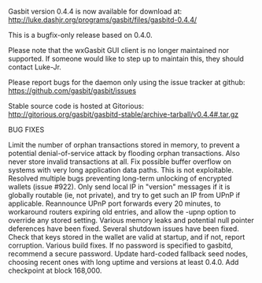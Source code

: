 Gasbit version 0.4.4 is now available for download at:
http://luke.dashjr.org/programs/gasbit/files/gasbitd-0.4.4/

This is a bugfix-only release based on 0.4.0.

Please note that the wxGasbit GUI client is no longer maintained nor supported. If someone would like to step up to maintain this, they should contact Luke-Jr.

Please report bugs for the daemon only using the issue tracker at github:
https://github.com/gasbit/gasbit/issues

Stable source code is hosted at Gitorious:
http://gitorious.org/gasbit/gasbitd-stable/archive-tarball/v0.4.4#.tar.gz

BUG FIXES

Limit the number of orphan transactions stored in memory, to prevent a potential denial-of-service attack by flooding orphan transactions. Also never store invalid transactions at all.
Fix possible buffer overflow on systems with very long application data paths. This is not exploitable.
Resolved multiple bugs preventing long-term unlocking of encrypted wallets (issue #922).
Only send local IP in "version" messages if it is globally routable (ie, not private), and try to get such an IP from UPnP if applicable.
Reannounce UPnP port forwards every 20 minutes, to workaround routers expiring old entries, and allow the -upnp option to override any stored setting.
Various memory leaks and potential null pointer deferences have been
fixed.
Several shutdown issues have been fixed.
Check that keys stored in the wallet are valid at startup, and if not,
report corruption.
Various build fixes.
If no password is specified to gasbitd, recommend a secure password.
Update hard-coded fallback seed nodes, choosing recent ones with long uptime and versions at least 0.4.0.
Add checkpoint at block 168,000.

